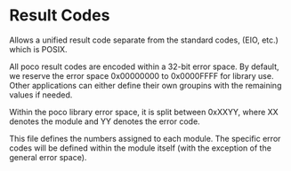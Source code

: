 # Result Codes

Allows a unified result code separate from the standard codes, (EIO, etc.) which is
POSIX.

All poco result codes are encoded within a 32-bit error space. By default, we
reserve the error space 0x00000000 to 0x0000FFFF for library use. Other applications
can either define their own groupins with the remaining values if needed.

Within the poco library error space, it is split between 0xXXYY, where XX
denotes the module and YY denotes the error code.

This file defines the numbers assigned to each module. The specific error codes
will be defined within the module itself (with the exception of the general
error space).
